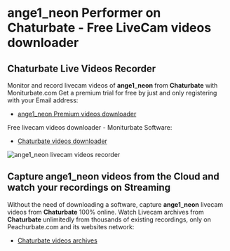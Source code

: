 # ange1_neon Performer on Chaturbate - Free LiveCam videos downloader

## Chaturbate Live Videos Recorder

Monitor and record livecam videos of **ange1_neon** from **Chaturbate** with Moniturbate.com
Get a premium trial for free by just and only registering with your Email address:
* [ange1_neon Premium videos downloader](https://moniturbate.com/request-demo-licence-key.html)

Free livecam videos downloader - Moniturbate Software:
* [Chaturbate videos downloader](https://moniturbate.com/moniturbate-download-software.html)

![ange1_neon livecam videos recorder](https://peachurnet.com/templates/moniturbate-software.png)


## Capture ange1_neon videos from the Cloud and watch your recordings on Streaming

Without the need of downloading a software, capture **ange1_neon** livecam videos from **Chaturbate** 100% online.
Watch Livecam archives from **Chaturbate** unlimitedly from thousands of existing recordings, only on Peachurbate.com and its websites network:
* [Chaturbate videos archives](https://peachurnet.com/)